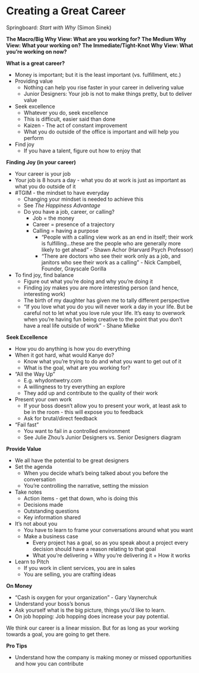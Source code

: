 # Creating a Great Career
Springboard: *Start with Why* (Simon Sinek)

**The Macro/Big Why View: What are you working for?**
**The Medium Why View: What your working on?**
**The Immediate/Tight-Knot Why View: What you’re working on now?**

**What is a great career?**

- Money is important; but it is the least important (vs. fulfillment, etc.)
- Providing value
  - Nothing can help you rise faster in your career in delivering value
  - Junior Designers: Your job is not to make things pretty, but to deliver value
- Seek excellence
  - Whatever you do, seek excellence
  - This is difficult, easier said than done
  - Kaizen - The act of constant improvement
  - What you do outside of the office is important and will help you perform
- Find joy
  - If you have a talent, figure out how to enjoy that

**Finding Joy (in your career)**

- Your career is your job
- Your job is 8 hours a day - what you do at work is just as important as what you do outside of it 
- #TGIM - the mindset to have everyday
  - Changing your mindset is needed to achieve this
  - See *The Happiness Advantage*
  - Do you have a job, career, or calling?
    - Job = the money
    - Career = presence of a trajectory
    - Calling = having a purpose
      - “People with a calling view work as an end in itself; their work is fulfilling…these are the people who are generally more likely to get ahead” - Shawn Achor (Harvard Psych Professor)
      - “There are doctors who see their work only as a job, and janitors who see their work as a calling” - Nick Campbell, Founder, Grayscale Gorilla 
- To find joy, find balance
  - Figure out what you’re doing and why you’re doing it
  - Finding joy makes you are more interesting person (and hence, interesting work)
  - The birth of my daughter has given me to tally different perspective
  - “If you love what you do you will never work a day in your life. But be careful not to let what you love rule your life. It’s easy to overwork when you’re having fun being creative to the point that you don’t have a real life outside of work” - Shane Mielke

**Seek Excellence**

- How you do anything is how you do everything
- When it got hard, what would Kanye do?
  - Know what you’re trying to do and what you want to get out of it
  - What is the goal, what are you working for?
- “All the Way Up”
  - E.g. whydontwetry.com
  - A willingness to try everything an explore
  - They add up and contribute to the quality of their work
- Present your own work
  - If your boss doesn’t allow you to present your work, at least ask to be in the room - this will expose you to feedback
  - Ask for brutal/direct feedback
- “Fail fast”
  - You want to fail in a controlled environment
  - See Julie Zhou’s Junior Designers vs. Senior Designers diagram

**Provide Value**

- We all have the potential to be great designers
- Set the agenda
  - When you decide what’s being talked about you before the conversation
  - You’re controlling the narrative, setting the mission
- Take notes
  - Action items - get that down, who is doing this
  - Decisions made
  - Outstanding questions
  - Key information shared
- It’s not about you
  - You have to learn to frame your conversations around what you want
  - Make a business case
    - Every project has a goal, so as you speak about a project every decision should have a reason relating to that goal
    - What you’re delivering + Why you’re delivering it + How it works
- Learn to Pitch
  - If you work in client services, you are in sales
  - You are selling, you are crafting ideas

**On Money**

- “Cash is oxygen for your organization” - Gary Vaynerchuk
- Understand your boss’s bonus
- Ask yourself what is the big picture, things you’d like to learn.
- On job hopping: Job hopping does increase your pay potential.

We think our career is a linear mission. But for as long as your working towards a goal, you are going to get there.

**Pro Tips**

- Understand how the company is making money or missed opportunities and how you can contribute


